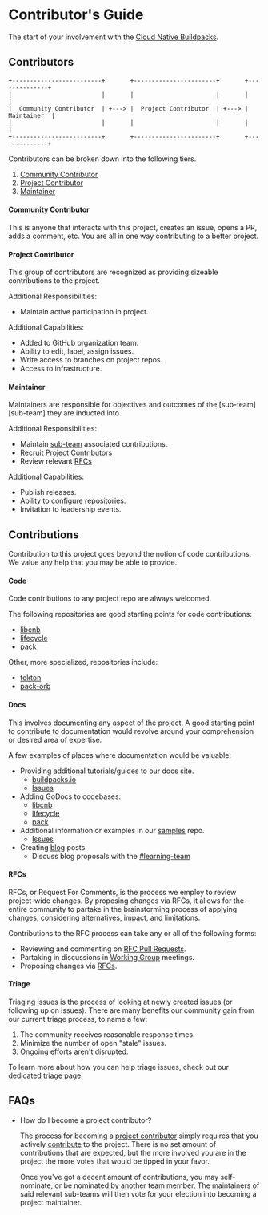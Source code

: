 # Contributor's Guide

The start of your involvement with the [Cloud Native Buildpacks](https://buildpacks.io/).

## Contributors

```text
+-------------------------+       +-----------------------+       +--------------+
|                         |       |                       |       |              |
|  Community Contributor  | +---> |  Project Contributor  | +---> |  Maintainer  |
|                         |       |                       |       |              |
+-------------------------+       +-----------------------+       +--------------+
```

Contributors can be broken down into the following tiers.

1. [Community Contributor](#community-contributor)
2. [Project Contributor](#project-contributor)
3. [Maintainer](#maintainer)

#### Community Contributor

This is anyone that interacts with this project, creates an issue, opens a PR, adds a comment, etc. You are all in one way
contributing to a better project.

#### Project Contributor

This group of contributors are recognized as providing sizeable contributions to the project.

Additional Responsibilities:
* Maintain active participation in project.

Additional Capabilities:
* Added to GitHub organization team.
* Ability to edit, label, assign issues.
* Write access to branches on project repos.
* Access to infrastructure.

#### Maintainer

Maintainers are responsible for objectives and outcomes of the [sub-team][sub-team] they are inducted into.

Additional Responsibilities:
* Maintain [sub-team][sub-teams] associated contributions.
* Recruit [Project Contributors](#project-contributor)
* Review relevant [RFCs][rfcs]

Additional Capabilities:
* Publish releases.
* Ability to configure repositories.
* Invitation to leadership events.

## Contributions

Contribution to this project goes beyond the notion of code contributions. We value any help that you may be able to provide.

#### Code

Code contributions to any project repo are always welcomed.

The following repositories  are good starting points for code contributions:

* [libcnb][libcnb-gfi]
* [lifecycle][lifecycle-gfi]
* [pack][pack-gfi]

Other, more specialized, repositories include:
* [tekton][tekton]
* [pack-orb][pack-orb]

#### Docs

This involves documenting any aspect of the project. A good starting point to contribute to documentation would revolve around your comprehension or desired area of expertise.

A few examples of places where documentation would be valuable:

* Providing additional tutorials/guides to our docs site.
    * [buildpacks.io][buildpacks.io]
    * [Issues][docs-issues]
* Adding GoDocs to codebases:
    * [libcnb][libcnb]
    * [lifecycle][lifecycle]
    * [pack][pack]
* Additional information or examples in our [samples][samples] repo.
    * [Issues][samples-issues]
* Creating [blog][blog] posts.
    * Discuss blog proposals with the [#learning-team][learning-team-slack]

#### RFCs

RFCs, or Request For Comments, is the process we employ to review project-wide changes. By proposing changes via RFCs, it allows for the entire community to partake in the brainstorming process of applying changes, considering alternatives, impact, and limitations.

Contributions to the RFC process can take any or all of the following forms:

* Reviewing and commenting on [RFC Pull Requests][rfcs-prs].
* Partaking in discussions in [Working Group][working-group] meetings.
* Proposing changes via [RFCs][rfcs]. 

#### Triage

Triaging issues is the process of looking at newly created issues (or following up on issues). There are many benefits our community gain from our current triage process, to name a few:

1. The community receives reasonable response times.
2. Minimize the number of open "stale" issues.
3. Ongoing efforts aren't disrupted.

To learn more about how you can help triage issues, check out our dedicated [triage][triage] page.

## FAQs

- How do I become a project contributor?
    
    The process for becoming a [project contributor](#project-contributor) simply requires that you actively [contribute](#contributions) to the project. There is no set amount of contributions that are expected, but the more involved you are in the project the more votes that would be tipped in your favor. 
    
    Once you've got a decent amount of contributions, you may self-nominate, or be nominated by another team member. The maintainers of said relevant sub-teams will then vote for your election into becoming a project maintainer.

<!-- links -->
[blog]: https://medium.com/buildpacks
[buildpacks.io]: https://buildpacks.io/
[docs-issues]: https://github.com/buildpacks/docs/issues
[learning-team-slack]: https://buildpacks.slack.com/archives/CST4A3ECV
[libcnb]: https://github.com/buildpacks/libcnb
[libcnb-gfi]: https://github.com/buildpacks/libcnb/issues?q=is%3Aissue+is%3Aopen+label%3A%22good+first+issue%22
[lifecycle]: https://github.com/buildpacks/lifecycle
[lifecycle-gfi]: https://github.com/buildpacks/lifecycle/issues?q=is%3Aissue+is%3Aopen+label%3A%22good+first+issue%22
[rfcs]: https://github.com/buildpacks/rfcs
[rfcs-prs]: https://github.com/buildpacks/rfcs/pulls
[pack]: https://github.com/buildpacks/pack
[pack-gfi]: https://github.com/buildpacks/pack/issues?q=is%3Aissue+is%3Aopen+label%3A%22good+first+issue%22
[pack-orb]: https://github.com/buildpacks/pack-orb/issues
[samples]: https://github.com/buildpacks/samples
[samples-issues]: https://github.com/buildpacks/samples/issues
[sub-teams]: https://github.com/buildpacks/community/blob/contributors-guide/GOVERNANCE.md#sub-teams
[tekton]: https://github.com/tektoncd/catalog/tree/v1beta1/buildpacks
[triage]: triage.md
[working-group]: ../#working-groups
